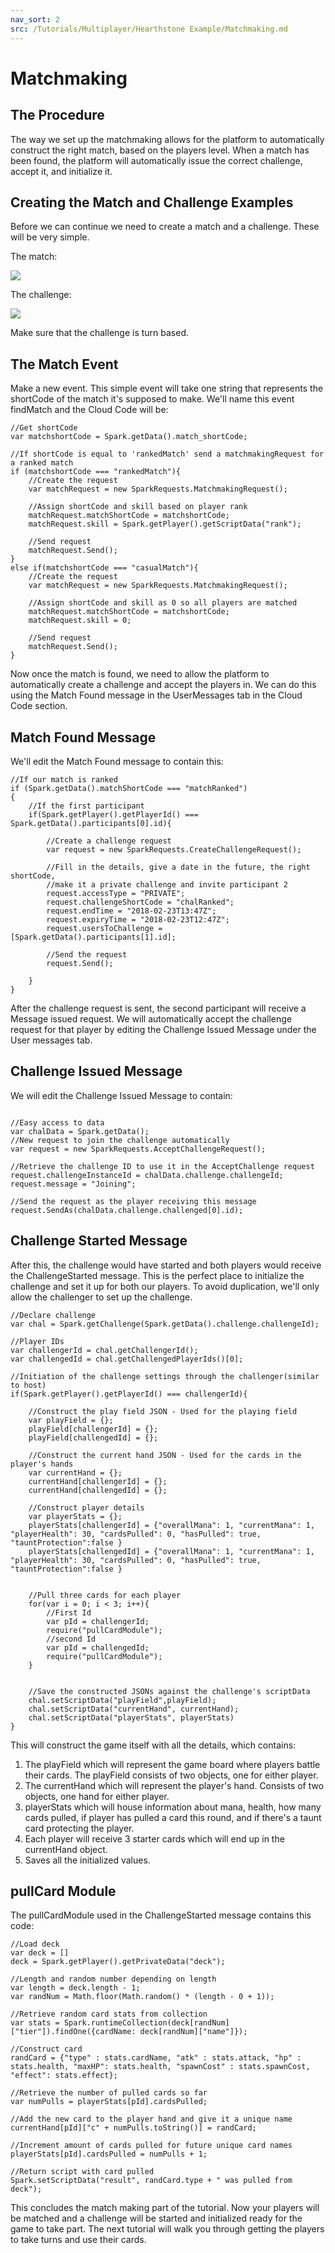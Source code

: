 ```yaml
---
nav_sort: 2
src: /Tutorials/Multiplayer/Hearthstone Example/Matchmaking.md
---
```


# Matchmaking

## The Procedure

The way we set up the matchmaking allows for the platform to automatically construct the right match, based on the players level. When a match has been found, the platform will automatically issue the correct challenge, accept it, and initialize it.

## Creating the Match and Challenge Examples

Before we can continue we need to create a match and a challenge. These will be very simple.

The match:

![](img/1.jpg)

The challenge:

![](img/2.jpg)

Make sure that the challenge is turn based.

## The Match Event

Make a new event. This simple event will take one string that represents the shortCode of the match it's supposed to make. We'll name this event findMatch and the Cloud Code will be:

```
//Get shortCode
var matchshortCode = Spark.getData().match_shortCode;

//If shortCode is equal to 'rankedMatch' send a matchmakingRequest for a ranked match
if (matchshortCode === "rankedMatch"){
    //Create the request
    var matchRequest = new SparkRequests.MatchmakingRequest();

    //Assign shortCode and skill based on player rank
    matchRequest.matchShortCode = matchshortCode;
    matchRequest.skill = Spark.getPlayer().getScriptData("rank");

    //Send request
    matchRequest.Send();
}
else if(matchshortCode === "casualMatch"){
    //Create the request
    var matchRequest = new SparkRequests.MatchmakingRequest();

    //Assign shortCode and skill as 0 so all players are matched
    matchRequest.matchShortCode = matchshortCode;
    matchRequest.skill = 0;

    //Send request
    matchRequest.Send();
}
```

Now once the match is found, we need to allow the platform to automatically create a challenge and accept the players in. We can do this using the Match Found message in the UserMessages tab in the Cloud Code section.

## Match Found Message

We'll edit the Match Found message to contain this:

```
//If our match is ranked
if (Spark.getData().matchShortCode === "matchRanked")
{
    //If the first participant
    if(Spark.getPlayer().getPlayerId() === Spark.getData().participants[0].id){

        //Create a challenge request
        var request = new SparkRequests.CreateChallengeRequest();

        //Fill in the details, give a date in the future, the right shortCode,
        //make it a private challenge and invite participant 2
        request.accessType = "PRIVATE";
        request.challengeShortCode = "chalRanked";
        request.endTime = "2018-02-23T13:47Z";
        request.expiryTime = "2018-02-23T12:47Z";
        request.usersToChallenge = [Spark.getData().participants[1].id];

        //Send the request
        request.Send();

    }
}
```
After the challenge request is sent, the second participant will receive a Message issued request. We will automatically accept the challenge request for that player by editing the Challenge Issued Message under the User messages tab.

## Challenge Issued Message

We will edit the Challenge Issued Message to contain:

```

//Easy access to data
var chalData = Spark.getData();
//New request to join the challenge automatically
var request = new SparkRequests.AcceptChallengeRequest();

//Retrieve the challenge ID to use it in the AcceptChallenge request
request.challengeInstanceId = chalData.challenge.challengeId;
request.message = "Joining";

//Send the request as the player receiving this message
request.SendAs(chalData.challenge.challenged[0].id);

```

## Challenge Started Message

After this, the challenge would have started and both players would receive the ChallengeStarted message. This is the perfect place to initialize the challenge and set it up for both our players. To avoid duplication, we'll only allow the challenger to set up the challenge.

```
//Declare challenge
var chal = Spark.getChallenge(Spark.getData().challenge.challengeId);

//Player IDs
var challengerId = chal.getChallengerId();
var challengedId = chal.getChallengedPlayerIds()[0];

//Initiation of the challenge settings through the challenger(similar to host)
if(Spark.getPlayer().getPlayerId() === challengerId){

    //Construct the play field JSON - Used for the playing field
    var playField = {};
    playField[challengerId] = {};
    playField[challengedId] = {};

    //Construct the current hand JSON - Used for the cards in the player's hands
    var currentHand = {};
    currentHand[challengerId] = {};
    currentHand[challengedId] = {};

    //Construct player details
    var playerStats = {};
    playerStats[challengerId] = {"overallMana": 1, "currentMana": 1, "playerHealth": 30, "cardsPulled": 0, "hasPulled": true, "tauntProtection":false }
    playerStats[challengedId] = {"overallMana": 1, "currentMana": 1, "playerHealth": 30, "cardsPulled": 0, "hasPulled": true, "tauntProtection":false }


    //Pull three cards for each player
    for(var i = 0; i < 3; i++){
        //First Id
        var pId = challengerId;
        require("pullCardModule");
        //second Id
        var pId = challengedId;
        require("pullCardModule");
    }


    //Save the constructed JSONs against the challenge's scriptData
    chal.setScriptData("playField",playField);
    chal.setScriptData("currentHand", currentHand);
    chal.setScriptData("playerStats", playerStats)
}
```

This will construct the game itself with all the details, which contains:

1. The playField which will represent the game board where players battle their cards. The playField consists of two objects, one for either player.
2. The currentHand which will represent the player's hand. Consists of two objects, one hand for either player.
3. playerStats which will house information about mana, health, how many cards pulled, if player has pulled a card this round, and if there's a taunt card protecting the player.
4. Each player will receive 3 starter cards which will end up in the currentHand object.
5. Saves all the initialized values.

## pullCard Module

The pullCardModule used in the ChallengeStarted message contains this code:

```
//Load deck
var deck = []
deck = Spark.getPlayer().getPrivateData("deck");

//Length and random number depending on length
var length = deck.length - 1;
var randNum = Math.floor(Math.random() * (length - 0 + 1));

//Retrieve random card stats from collection
var stats = Spark.runtimeCollection(deck[randNum]["tier"]).findOne({cardName: deck[randNum]["name"]});

//Construct card
randCard = {"type" : stats.cardName, "atk" : stats.attack, "hp" : stats.health, "maxHP": stats.health, "spawnCost" : stats.spawnCost, "effect": stats.effect};

//Retrieve the number of pulled cards so far
var numPulls = playerStats[pId].cardsPulled;

//Add the new card to the player hand and give it a unique name
currentHand[pId]["c" + numPulls.toString()] = randCard;

//Increment amount of cards pulled for future unique card names
playerStats[pId].cardsPulled = numPulls + 1;

//Return script with card pulled
Spark.setScriptData("result", randCard.type + " was pulled from deck");

```

This concludes the match making part of the tutorial. Now your players will be matched and a challenge will be started and initialized ready for the game to take part. The next tutorial will walk you through getting the players to take turns and use their cards.
